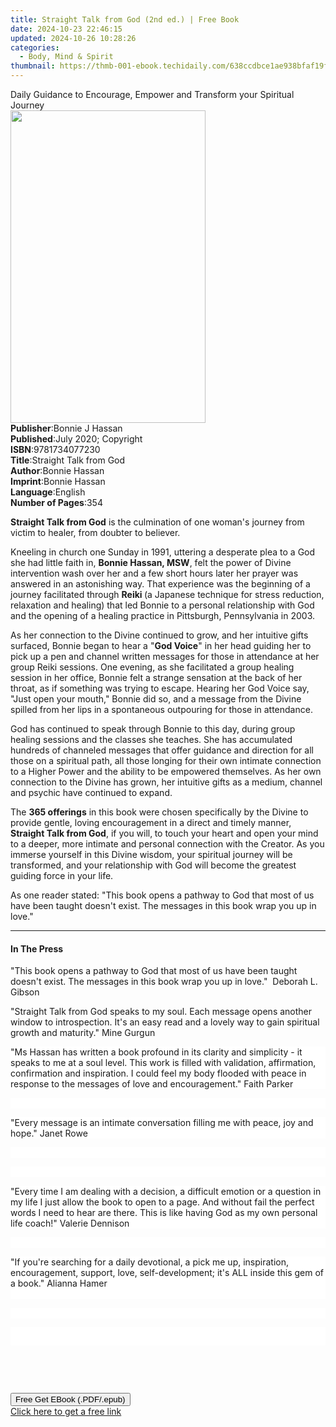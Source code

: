 ```yaml
---
title: Straight Talk from God (2nd ed.) | Free Book
date: 2024-10-23 22:46:15
updated: 2024-10-26 10:28:26
categories:
  - Body, Mind & Spirit
thumbnail: https://thmb-001-ebook.techidaily.com/638ccdbce1ae938bfaf19f865cd8487ed49b4fde9381af0e0b08cf8385e305ea.jpg
---
```

<main id="book-container">
  <div class="flex flex-col">
    <div class="book-brief flex-1 py-6 px-4 sm:p-6 md:py-10 md:px-8">
      <!-- brief-->
      <div class="book-brief-main">
        Daily Guidance to Encourage, Empower and Transform your Spiritual
        Journey
      </div>
    </div>
    <div
      class="book-meta-info flex-1 grid gap-4 col-start-1 col-end-3 row-start-1 sm:mb-6 sm:grid-cols-4 lg:gap-6 lg:col-start-2 lg:row-end-6 lg:row-span-6 lg:mb-0"
    >
      <div
        class="book-meta-info-left place-content-center mt-4 p-4 text-sm leading-6 col-start-2 col-span-2 dark:text-slate-400"
      >
        <img
          class="w-full h-500 object-cover rounded-lg sm:h-255 sm:col-span-2 lg:col-span-full"
          src="https://img-001-ebook.techidaily.com/86e33d647b70eb820037ab77ca95d821a6c1581864b4f7b40d69a62e933bb0df.jpg"
          alt=""
          width="312"
          height="500"
        />
      </div>
      <div
        class="book-meta-info-right mt-2 col-start-1 row-start-2 col-span-3 self-center"
      >
        <!-- meta data  -->
        <div class="flex flex-col px-4 md:px-8">
          <div class="flex-1">
            <strong>Publisher</strong>:<span class="px-2">Bonnie J Hassan</span>
          </div>
          <div class="flex-1">
            <strong>Published</strong>:<span class="px-2"
              >July 2020; Copyright</span
            >
          </div>
          <div class="flex-1">
            <strong>ISBN</strong>:<span class="px-2">9781734077230</span>
          </div>
          <div class="flex-1">
            <strong>Title</strong>:<span class="px-2"
              >Straight Talk from God</span
            >
          </div>
          <div class="flex-1">
            <strong>Author</strong>:<span class="px-2">Bonnie Hassan</span>
          </div>
          <div class="flex-1">
            <strong>Imprint</strong>:<span class="px-2">Bonnie Hassan</span>
          </div>
          <div class="flex-1">
            <strong>Language</strong>:<span class="px-2">English</span>
          </div>
          <div class="flex-1">
            <strong>Number of Pages</strong>:<span class="px-2">354</span>
          </div>
        </div>
      </div>
    </div>
    <div class="book-description flex-1 py-6 px-4 sm:p-6 md:py-10 md:px-8">
      <div class="book-description-main">
        <div accordion-content="" id="description">
          <p>
            <strong>Straight Talk from God</strong>&nbsp;is the culmination of
            one woman's journey from victim to healer, from doubter to believer.
          </p>
          <p>
            Kneeling in church one Sunday in 1991, uttering a desperate plea to
            a God she had little faith in, <strong>Bonnie Hassan, MSW</strong>,
            felt the power of Divine intervention wash over her and a few short
            hours later her prayer was answered in an astonishing way. That
            experience was the beginning of a journey facilitated through
            <strong>Reiki&nbsp;</strong>(a Japanese technique for stress
            reduction, relaxation and healing) that led Bonnie to a personal
            relationship with God and the opening of a healing practice in
            Pittsburgh, Pennsylvania in 2003.
          </p>
          <p>
            As her connection to the Divine continued to grow, and her intuitive
            gifts surfaced, Bonnie began to hear a "<strong>God Voice</strong>"
            in her head guiding her to pick up a pen and channel written
            messages for those in attendance at her group Reiki sessions. One
            evening, as she facilitated a group healing session in her office,
            Bonnie felt a strange sensation at the back of her throat, as if
            something was trying to escape. Hearing her God Voice say, "Just
            open your mouth," Bonnie did so, and a message from the Divine
            spilled from her lips in a spontaneous outpouring for those in
            attendance.&nbsp;
          </p>
          <p>
            God has continued to speak through Bonnie to this day, during group
            healing sessions and the classes she teaches. She has accumulated
            hundreds of channeled messages that offer guidance and direction for
            all those on a spiritual path, all those longing for their own
            intimate connection to a Higher Power and the ability to be
            empowered themselves. As her own connection to the Divine has grown,
            her intuitive gifts as a medium, channel and psychic have continued
            to expand.
          </p>
          <p>
            The <strong>365 offerings</strong> in this book were chosen
            specifically by the Divine to provide gentle, loving encouragement
            in a direct and timely manner,
            <strong>Straight Talk from God</strong>, if you
            will,<strong>&nbsp;</strong>to touch your heart and open your mind
            to a deeper, more intimate and personal connection with the Creator.
            As you immerse yourself in this Divine wisdom, your spiritual
            journey will be transformed, and your relationship with God will
            become the greatest guiding force in your life.
          </p>
          <p>
            As one reader stated: "This book opens a pathway to God that most of
            us have been taught doesn't exist. The messages in this book wrap
            you up in love."
          </p>
        </div>
        <div class="accordion-fader"></div>
      </div>
    </div>
    <div class="book-excerpts flex-1 py-6 px-4 sm:p-6 md:py-10 md:px-8">
      <!-- excerpts-->
      <div class="book-excerpts-main">
        <hr />
        <h4 class="placeholder placeholder-heading">
          <span>In The Press</span>
        </h4>
        <p></p>
        <p class="fr-text-spaced">
          "This book opens a pathway to God that most of us have been taught
          doesn't exist. The messages in this book wrap you up in love."
          &nbsp;Deborah L. Gibson
        </p>
        <p class="fr-text-spaced">
          "Straight Talk from God speaks to my soul. Each message opens another
          window to introspection. It's an easy read and a lovely way to gain
          spiritual growth and maturity." Mine Gurgun
        </p>
        <p
          class="fr-text-spaced"
          style="
            margin-bottom: 0in;
            margin-bottom: 0.0001pt;
            line-height: normal;
            background: white;
          "
        >
          "Ms Hassan has written a book profound in its clarity and simplicity -
          it speaks to me at a soul level. This work is filled with validation,
          affirmation, confirmation and inspiration. I could feel my body
          flooded with peace in response to the messages of love and
          encouragement." Faith Parker
        </p>
        <p
          class="fr-text-spaced"
          style="
            margin-bottom: 0in;
            margin-bottom: 0.0001pt;
            line-height: normal;
            background: white;
          "
        >
          <br />
        </p>
        <p
          class="fr-text-spaced"
          style="
            margin-bottom: 0in;
            margin-bottom: 0.0001pt;
            line-height: normal;
            background: white;
          "
        >
          "Every message is an intimate conversation filling me with peace, joy
          and hope." Janet Rowe
        </p>
        <p
          class="fr-text-spaced"
          style="
            margin-bottom: 0in;
            margin-bottom: 0.0001pt;
            line-height: normal;
            background: white;
          "
        >
          <br />
        </p>
        <p
          class="fr-text-spaced"
          style="
            margin-bottom: 0in;
            margin-bottom: 0.0001pt;
            line-height: normal;
            background: white;
          "
        >
          <br />
        </p>
        <p
          class="fr-text-spaced"
          style="
            margin-bottom: 0in;
            margin-bottom: 0.0001pt;
            line-height: normal;
            background: white;
          "
        >
          "Every time I am dealing with a decision, a difficult emotion or a
          question in my life I just allow the book to open to a page. And
          without fail the perfect words I need to hear are there. This is like
          having God as my own personal life coach!" Valerie Dennison
        </p>
        <p
          class="fr-text-spaced"
          style="
            margin-bottom: 0in;
            margin-bottom: 0.0001pt;
            line-height: normal;
            background: white;
          "
        >
          <br />
        </p>
        <p
          class="fr-text-spaced"
          style="
            margin-bottom: 0in;
            margin-bottom: 0.0001pt;
            line-height: normal;
            background: white;
          "
        >
          "If you're searching for a daily devotional, a pick me up,
          inspiration, encouragement, support, love, self-development; it's ALL
          inside this gem of a book." Alianna Hamer<br
            style="mso-special-character: line-break"
          /><br style="mso-special-character: line-break" />
        </p>
        <p
          class="fr-text-spaced"
          style="
            margin-bottom: 0in;
            margin-bottom: 0.0001pt;
            line-height: normal;
            background: white;
          "
        >
          <br />
        </p>
        <p
          class="fr-text-spaced"
          style="
            margin-bottom: 0in;
            margin-bottom: 0.0001pt;
            line-height: 21.75pt;
            background: white;
            vertical-align: middle;
          "
        >
          <br />
        </p>
        <p class="fr-text-spaced"><br /></p>
        <p><br /></p>
        <p></p>
      </div>
    </div>
    <div
      class="book-about-author flex-1 py-6 px-4 sm:p-6 md:py-10 md:px-8"
    ></div>
    <div class="book-free-get flex-1 py-6 px-4 sm:p-6 md:py-10 md:px-8">
      <button
        id="btn-free-get"
        class="bg-blue-500 hover:bg-blue-700 text-white font-bold py-2 px-4 rounded"
      >
        Free Get EBook (.PDF/.epub)
      </button>
      <div id="countdown-display" class="px-2 text-lg mt-2"></div>
      <a
        id="free-link"
        class="hidden bg-blue-500 hover:bg-blue-700 text-white font-bold py-2 px-4 rounded"
        href="https://www.ebooks.com/en-us/book/210029439/straight-talk-from-god/bonnie-hassan/"
        target="_blank"
        >Click here to get a free link</a
      >
    </div>
    <script>
      let countdownTime = 0;
      let countdownInterval = null;
      document
        .getElementById('btn-free-get')
        .addEventListener('click', startCountdown);
      function startCountdown() {
        countdownTime = new Date().getTime() + 60000 * 3;
        countdownInterval = setInterval(updateCountdown, 1000);
        document.getElementById('btn-free-get').disabled = true;
        document
          .getElementById('btn-free-get')
          .classList.add('bg-gray-500', 'cursor-not-allowed');
      }
      function updateCountdown() {
        let currentTime = new Date().getTime();
        let timeLeft = countdownTime - currentTime;
        let secondsLeft = Math.floor(timeLeft / 1000);
        document.getElementById('countdown-display').innerHTML =
          `Remaining time: ${secondsLeft} seconds.`;
        if (secondsLeft <= 0) {
          clearInterval(countdownInterval);
          document.getElementById('btn-free-get').classList.add('hidden');
          document.getElementById('free-link').classList.remove('hidden');
          document.getElementById('countdown-display').innerHTML = '';
        }
      }
    </script>
  </div>
</main>
